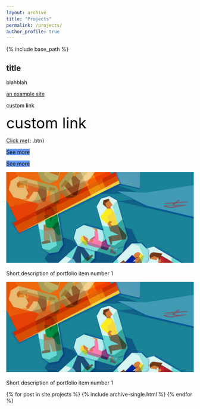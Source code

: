 ```yaml
---
layout: archive
title: "Projects"
permalink: /projects/
author_profile: true
---
```


{% include base_path %}

## title

blahblah

[an example site](https://rhiannz.github.io//portfolio/portfolio-1/)

<a href="https://www.google.com/" style="color: black; text-decoration: none;">custom link</a>

<a href="https://www.google.com/" style="font-size: 40px; color: black; text-decoration: none;">custom link</a>

[Click me](http://www.google.com){: .btn}

<a href="https://rhiannz.github.io//portfolio/portfolio-1/" style="text-decoration: none; background-color:cornflowerblue;" class="btn">See more</a>

<a href="https://rhiannz.github.io//portfolio/portfolio-1/" class="btn" style="text-decoration: none; background-color:CornflowerBlue;">See more</a>


<a href="https://rhiannz.github.io//portfolio/portfolio-1/"><img src='/images/overdose_cover.png' alt="HTML tutorial" style="width:700px;height:auto;"></a><br/><br/>Short description of portfolio item number 1

<a href="https://rhiannz.github.io//portfolio/portfolio-1/"><img src='/images/overdose_cover.png' alt="HTML tutorial" style="width:750px;height:auto;"></a><br/><br/>Short description of portfolio item number 1



{% for post in site.projects %}
  {% include archive-single.html %}
{% endfor %}
